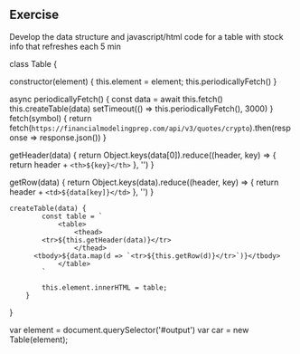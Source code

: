 ## Exercise

Develop the data structure and javascript/html code for a table with stock info that refreshes each 5 min

class Table {

constructor(element) {
this.element = element;
this.periodicallyFetch()
}

async periodicallyFetch() {
const data = await this.fetch()
this.createTable(data)
setTimeout(() => this.periodicallyFetch(), 3000)
}
fetch(symbol) {
return fetch(`https://financialmodelingprep.com/api/v3/quotes/crypto`).then(response => response.json())
}

getHeader(data) {
return Object.keys(data[0]).reduce((header, key) => {
return header + `<th>${key}</th>`
}, '')
}

getRow(data) {
return Object.keys(data).reduce((header, key) => {
return header + `<td>${data[key]}</td>`
}, '')
}

    createTable(data) {
    		const table = `
    			<table>
    				<thead>
            <tr>${this.getHeader(data)}</tr>
    				</thead>
          <tbody>${data.map(d => `<tr>${this.getRow(d)}</tr>`)}</tbody>
    			</table>
    		`

    		this.element.innerHTML = table;
    	}

}

var element = document.querySelector('#output')
var car = new Table(element);
